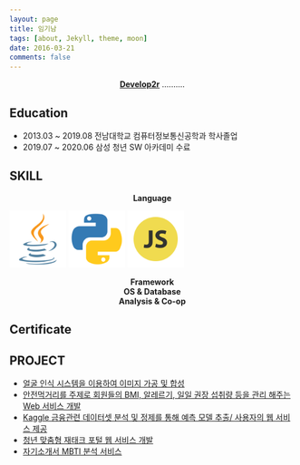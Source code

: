 ```yaml
---
layout: page
title: 임기남
tags: [about, Jekyll, theme, moon]
date: 2016-03-21
comments: false
---
```

  
<center><a href="https://limkinam.github.io/"><b>Develop2r</b></a> .......... </center>

## Education
 - 2013.03 ~ 2019.08 전남대학교 컴퓨터정보통신공학과 학사졸업
 - 2019.07 ~ 2020.06 삼성 청년 SW 아카데미 수료
 
## SKILL
 <center><b>Language</b></center>
 <p float="left">
  <img src="../assets/img/skill/java.png" width="100" />
  <img src="../assets/img/skill/python.png" width="100" /> 
  <img src="../assets/img/skill/javascript2.png" width="100" />
</p>
 <center><b>Framework</b></center>
 <center><b>OS & Database</b></center>
 <center><b>Analysis & Co-op</b></center>

## Certificate


## PROJECT

* <a href="https://limkinam.github.io/face_recognition/">얼굴 인식 시스템을 이용하여 이미지 가공 및 합성 </a>
* <a href="https://limkinam.github.io/SafeFood/">안전먹거리를 주제로 회원들의 BMI, 알레르기, 일일 권장 섭취량 등을 관리 해주는 Web 서비스 개발
* Kaggle 금융관련 데이터셋 분석 및 정제를 통해 예측 모델 추출/ 사용자의 웹 서비스 제공 
* 청년 맞춤형 재태크 포털 웹 서비스 개발
* 자기소개서 MBTI 분석 서비스

